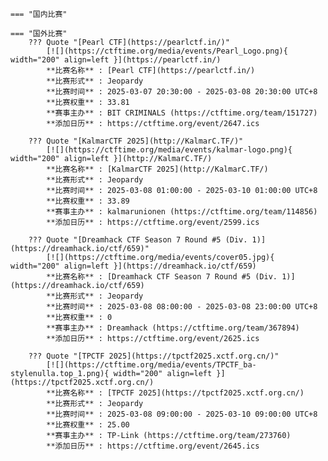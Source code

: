     === "国内比赛"
    
    === "国外比赛"
        ??? Quote "[Pearl CTF](https://pearlctf.in/)"  
            [![](https://ctftime.org/media/events/Pearl_Logo.png){ width="200" align=left }](https://pearlctf.in/)  
            **比赛名称** : [Pearl CTF](https://pearlctf.in/)  
            **比赛形式** : Jeopardy  
            **比赛时间** : 2025-03-07 20:30:00 - 2025-03-08 20:30:00 UTC+8  
            **比赛权重** : 33.81  
            **赛事主办** : BIT CRIMINALS (https://ctftime.org/team/151727)  
            **添加日历** : https://ctftime.org/event/2647.ics  
            
        ??? Quote "[KalmarCTF 2025](http://KalmarC.TF/)"  
            [![](https://ctftime.org/media/events/kalmar-logo.png){ width="200" align=left }](http://KalmarC.TF/)  
            **比赛名称** : [KalmarCTF 2025](http://KalmarC.TF/)  
            **比赛形式** : Jeopardy  
            **比赛时间** : 2025-03-08 01:00:00 - 2025-03-10 01:00:00 UTC+8  
            **比赛权重** : 33.89  
            **赛事主办** : kalmarunionen (https://ctftime.org/team/114856)  
            **添加日历** : https://ctftime.org/event/2599.ics  
            
        ??? Quote "[Dreamhack CTF Season 7 Round #5 (Div. 1)](https://dreamhack.io/ctf/659)"  
            [![](https://ctftime.org/media/events/cover05.jpg){ width="200" align=left }](https://dreamhack.io/ctf/659)  
            **比赛名称** : [Dreamhack CTF Season 7 Round #5 (Div. 1)](https://dreamhack.io/ctf/659)  
            **比赛形式** : Jeopardy  
            **比赛时间** : 2025-03-08 08:00:00 - 2025-03-08 23:00:00 UTC+8  
            **比赛权重** : 0  
            **赛事主办** : Dreamhack (https://ctftime.org/team/367894)  
            **添加日历** : https://ctftime.org/event/2625.ics  
            
        ??? Quote "[TPCTF 2025](https://tpctf2025.xctf.org.cn/)"  
            [![](https://ctftime.org/media/events/TPCTF_ba-stylenulla.top_1.png){ width="200" align=left }](https://tpctf2025.xctf.org.cn/)  
            **比赛名称** : [TPCTF 2025](https://tpctf2025.xctf.org.cn/)  
            **比赛形式** : Jeopardy  
            **比赛时间** : 2025-03-08 09:00:00 - 2025-03-10 09:00:00 UTC+8  
            **比赛权重** : 25.00  
            **赛事主办** : TP-Link (https://ctftime.org/team/273760)  
            **添加日历** : https://ctftime.org/event/2645.ics  
            